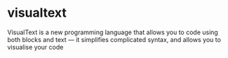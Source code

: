 # visualtext
VisualText is a new programming language that allows you to code using both blocks and text — it simplifies complicated syntax, and allows you to visualise your code
